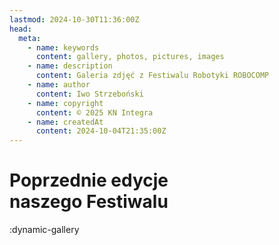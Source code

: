 ```yaml
---
lastmod: 2024-10-30T11:36:00Z
head:
  meta:
    - name: keywords
      content: gallery, photos, pictures, images
    - name: description
      content: Galeria zdjęć z Festiwalu Robotyki ROBOCOMP
    - name: author
      content: Iwo Strzeboński
    - name: copyright
      content: © 2025 KN Integra
    - name: createdAt
      content: 2024-10-04T21:35:00Z
---
```


# Poprzednie edycje<br /> naszego Festiwalu

<!-- markdownlint-disable MD003 MD007 -->
:dynamic-gallery
<!-- markdownlint-enable MD003 MD007 -->
